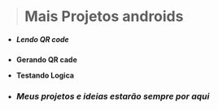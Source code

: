 > # Mais Projetos androids

- ##### **Lendo QR code**

- **Gerando QR cade**

- **Testando Logica**

- ### ***Meus projetos e ideias estarão sempre por aqui***

